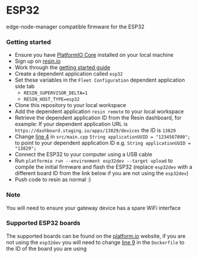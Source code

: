 # ESP32
edge-node-manager compatible firmware for the ESP32

### Getting started
 - Ensure you have [PlatformIO Core](http://docs.platformio.org/en/latest/installation.html) installed on your local machine
 - Sign up on [resin.io](https://dashboard.resin.io/signup)
 - Work through the [getting started guide](https://docs.resin.io/raspberrypi3/nodejs/getting-started/)
 - Create a dependent application called `esp32`
 - Set these variables in the `Fleet Configuration` dependent application side tab
    - `RESIN_SUPERVISOR_DELTA=1`
    - `RESIN_HOST_TYPE=esp32`
 - Clone this repository to your local workspace
 - Add the dependent application `resin remote` to your local workspace
 - Retrieve the dependent application ID from the Resin dashboard, for example: If your dependent application URL is
 `https://dashboard.staging.io/apps/13829/devices` the ID is `13829`
 - Change [line 4](https://github.com/resin-io-projects/esp32/blob/master/src/main.cpp#L4) in `src/main.cpp` `String applicationUUID = "1234567890";` to point to your dependent application ID e.g. `String applicationUUID = "13829";`
 - Connect the ESP32 to your computer using a USB cable
 - Run `platformio run --environment esp32dev --target upload` to compile the initial firmware and flash the ESP32 (replace `esp32dev` with a different board ID from the link below if you are not using the `esp32dev`)
 - Push code to resin as normal :)

### Note
You will need to ensure your gateway device has a spare WiFi interface

### Supported ESP32 boards
The supported boards can be found on the [platform.io](http://docs.platformio.org/en/latest/platforms/espressif32.html#over-the-air-ota-update) website, if you are not using the `esp32dev` you will need to change [line 9](https://github.com/resin-io-projects/esp32/blob/master/Dockerfile#L9) in the `Dockerfile` to the ID of the board you are using
